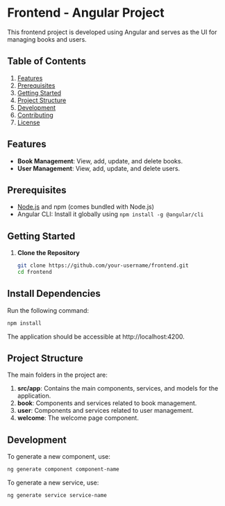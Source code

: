 # Frontend - Angular Project

This frontend project is developed using Angular and serves as the UI for managing books and users.

## Table of Contents

1. [Features](#features)
2. [Prerequisites](#prerequisites)
3. [Getting Started](#getting-started)
4. [Project Structure](#project-structure)
5. [Development](#development)
6. [Contributing](#contributing)
7. [License](#license)

## Features

- **Book Management**: View, add, update, and delete books.
- **User Management**: View, add, update, and delete users.

## Prerequisites

- [Node.js](https://nodejs.org/) and npm (comes bundled with Node.js)
- Angular CLI: Install it globally using `npm install -g @angular/cli`

## Getting Started

1. **Clone the Repository**

   ```bash
   git clone https://github.com/your-username/frontend.git
   cd frontend

## Install Dependencies

Run the following command:

```bash
npm install
```

The application should be accessible at http://localhost:4200.

## Project Structure
The main folders in the project are:

1. **src/app**: Contains the main components, services, and models for the application.
2. **book**: Components and services related to book management.
3. **user**: Components and services related to user management.
4. **welcome**: The welcome page component.

## Development

To generate a new component, use:

```bash
ng generate component component-name
```

To generate a new service, use:

```bash
ng generate service service-name
```

